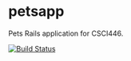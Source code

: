 petsapp
=======

Pets Rails application for CSCI446.

[![Build Status](https://magnum.travis-ci.com/george2/petsapp.svg?token=FJogqyqK8RU7kNYsMrnC&branch=master)](https://magnum.travis-ci.com/george2/petsapp)
